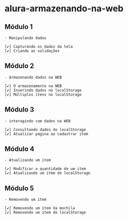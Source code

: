 # alura-armazenando-na-web

## Módulo 1

    - Manipulando dados

    [✔️] Capturando os dados da tela
    [✔️] Criando as validações

## Módulo 2

    - Armazenando dados na WEB

    [✔️] O armazenamento na WEB
    [✔️] Inserindo dados no localStorage
    [✔️] Múltiplos itens no localStorage

## Módulo 3

    - interagindo com dados na WEB

    [✔️] Consultando dados do localStorage
    [✔️] Atualizar página ao cadastrar item

## Módulo 4

    - Atualizando um item

    [✔️] Modificar a quantidade de um item
    [✔️] Atualizando um item do localStorage

## Módulo 5

    - Removendo um item

    [✔️] Removendo um item da mochila
    [✔️] Removendo um item do localStorage

